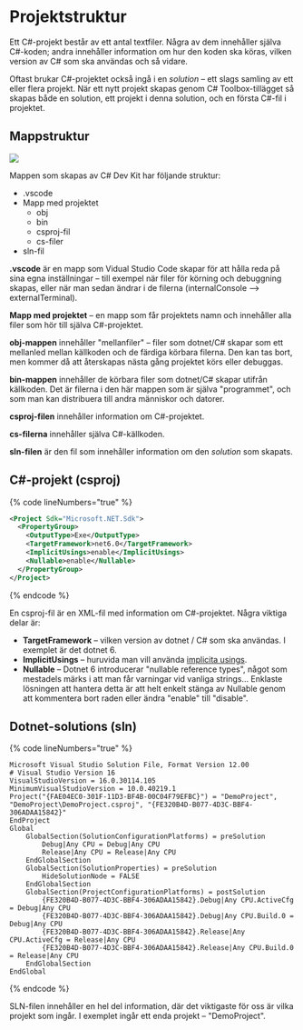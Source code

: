 # Projektstruktur

Ett C#-projekt består av ett antal textfiler. Några av dem innehåller själva C#-koden; andra innehåller information om hur den koden ska köras, vilken version av C# som ska användas och så vidare.

Oftast brukar C#-projektet också ingå i en _solution_ – ett slags samling av ett eller flera projekt. När ett nytt projekt skapas genom C# Toolbox-tillägget så skapas både en solution, ett projekt i denna solution, och en första C#-fil i projektet.

## Mappstruktur

![](../images/image-12.png)

Mappen som skapas av C# Dev Kit har följande struktur:

* .vscode
* Mapp med projektet
  * obj
  * bin
  * csproj-fil
  * cs-filer
* sln-fil

**.vscode** är en mapp som Vidual Studio Code skapar för att hålla reda på sina egna inställningar – till exempel när filer för körning och debuggning skapas, eller när man sedan ändrar i de filerna (internalConsole --> externalTerminal).

**Mapp med projektet** – en mapp som får projektets namn och innehåller alla filer som hör till själva C#-projektet.

**obj-mappen** innehåller "mellanfiler" – filer som dotnet/C# skapar som ett mellanled mellan källkoden och de färdiga körbara filerna. Den kan tas bort, men kommer då att återskapas nästa gång projektet körs eller debuggas.

**bin-mappen** innehåller de körbara filer som dotnet/C# skapar utifrån källkoden. Det är filerna i den här mappen som är själva "programmet", och som man kan distribuera till andra människor och datorer.

**csproj-filen** innehåller information om C#-projektet.

**cs-filerna** innehåller själva C#-källkoden.

**sln-filen** är den fil som innehåller information om den _solution_ som skapats.

## C#-projekt (csproj)

{% code lineNumbers="true" %}
```xml
<Project Sdk="Microsoft.NET.Sdk">
  <PropertyGroup>
    <OutputType>Exe</OutputType>
    <TargetFramework>net6.0</TargetFramework>
    <ImplicitUsings>enable</ImplicitUsings>
    <Nullable>enable</Nullable>
  </PropertyGroup>
</Project>
```
{% endcode %}

En csproj-fil är en XML-fil med information om C#-projektet. Några viktiga delar är:

* **TargetFramework** – vilken version av dotnet / C# som ska användas. I exemplet är det dotnet 6.
* **ImplicitUsings** – huruvida man vill använda [implicita usings](anvaenda-bibliotek-using.md#implicit-using-.net-6).
* **Nullable** – Dotnet 6 introducerar "nullable reference types", något som mestadels märks i att man får varningar vid vanliga strings… Enklaste lösningen att hantera detta är att helt enkelt stänga av Nullable genom att kommentera bort raden eller ändra "enable" till "disable".

## Dotnet-solutions (sln)

{% code lineNumbers="true" %}
```
Microsoft Visual Studio Solution File, Format Version 12.00
# Visual Studio Version 16
VisualStudioVersion = 16.0.30114.105
MinimumVisualStudioVersion = 10.0.40219.1
Project("{FAE04EC0-301F-11D3-BF4B-00C04F79EFBC}") = "DemoProject", "DemoProject\DemoProject.csproj", "{FE320B4D-B077-4D3C-BBF4-306ADAA15842}"
EndProject
Global
	GlobalSection(SolutionConfigurationPlatforms) = preSolution
		Debug|Any CPU = Debug|Any CPU
		Release|Any CPU = Release|Any CPU
	EndGlobalSection
	GlobalSection(SolutionProperties) = preSolution
		HideSolutionNode = FALSE
	EndGlobalSection
	GlobalSection(ProjectConfigurationPlatforms) = postSolution
		{FE320B4D-B077-4D3C-BBF4-306ADAA15842}.Debug|Any CPU.ActiveCfg = Debug|Any CPU
		{FE320B4D-B077-4D3C-BBF4-306ADAA15842}.Debug|Any CPU.Build.0 = Debug|Any CPU
		{FE320B4D-B077-4D3C-BBF4-306ADAA15842}.Release|Any CPU.ActiveCfg = Release|Any CPU
		{FE320B4D-B077-4D3C-BBF4-306ADAA15842}.Release|Any CPU.Build.0 = Release|Any CPU
	EndGlobalSection
EndGlobal
```
{% endcode %}

SLN-filen innehåller en hel del information, där det viktigaste för oss är vilka projekt som ingår. I exemplet ingår ett enda projekt – "DemoProject".
